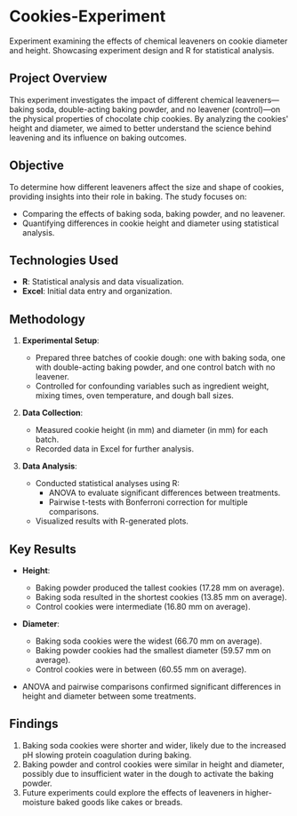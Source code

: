 # Cookies-Experiment
Experiment examining the effects of chemical leaveners on cookie diameter and height. Showcasing experiment design and R for statistical analysis.

## Project Overview
This experiment investigates the impact of different chemical leaveners—baking soda, double-acting baking powder, and no leavener (control)—on the physical properties of chocolate chip cookies. By analyzing the cookies' height and diameter, we aimed to better understand the science behind leavening and its influence on baking outcomes.

## Objective
To determine how different leaveners affect the size and shape of cookies, providing insights into their role in baking. The study focuses on:
- Comparing the effects of baking soda, baking powder, and no leavener.
- Quantifying differences in cookie height and diameter using statistical analysis.

## Technologies Used
- **R**: Statistical analysis and data visualization.
- **Excel**: Initial data entry and organization.

## Methodology
1. **Experimental Setup**:
   - Prepared three batches of cookie dough: one with baking soda, one with double-acting baking powder, and one control batch with no leavener.
   - Controlled for confounding variables such as ingredient weight, mixing times, oven temperature, and dough ball sizes.

2. **Data Collection**:
   - Measured cookie height (in mm) and diameter (in mm) for each batch.
   - Recorded data in Excel for further analysis.

3. **Data Analysis**:
   - Conducted statistical analyses using R:
     - ANOVA to evaluate significant differences between treatments.
     - Pairwise t-tests with Bonferroni correction for multiple comparisons.
   - Visualized results with R-generated plots.

## Key Results
- **Height**:
  - Baking powder produced the tallest cookies (17.28 mm on average).
  - Baking soda resulted in the shortest cookies (13.85 mm on average).
  - Control cookies were intermediate (16.80 mm on average).

- **Diameter**:
  - Baking soda cookies were the widest (66.70 mm on average).
  - Baking powder cookies had the smallest diameter (59.57 mm on average).
  - Control cookies were in between (60.55 mm on average).

- ANOVA and pairwise comparisons confirmed significant differences in height and diameter between some treatments.


## Findings
1. Baking soda cookies were shorter and wider, likely due to the increased pH slowing protein coagulation during baking.
2. Baking powder and control cookies were similar in height and diameter, possibly due to insufficient water in the dough to activate the baking powder.
3. Future experiments could explore the effects of leaveners in higher-moisture baked goods like cakes or breads.
